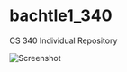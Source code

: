 bachtle1_340
============

CS 340 Individual Repository

![Screenshot](https://raw.github.com/Cheepsz/bachtle1_340/master/qt-project1/340%20hw1.png)
